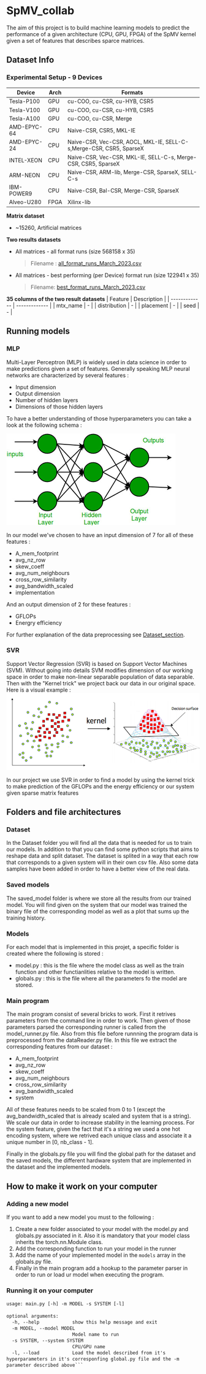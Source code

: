 # SpMV_collab

The aim of this project is to build machine learning models to predict the performance of a given architecture (CPU, GPU, FPGA) of the SpMV kernel given a set of features that describes sparce matrices.

## Dataset Info
### Experimental Setup - 9 Devices
| Device  |  Arch |  Formats |
| ------------- | ------------- | ------------- |
| Tesla-P100    | GPU           | cu-COO, cu-CSR, cu-HYB, CSR5 |
| Tesla-V100    | GPU           | cu-COO, cu-CSR, cu-HYB, CSR5 |
| Tesla-A100    | GPU           |  cu-COO, cu-CSR, Merge       |
| AMD-EPYC-64   | CPU           | Naive-CSR, CSR5, MKL-IE      |
| AMD-EPYC-24   | CPU           | Naive-CSR, Vec-CSR, AOCL, MKL-IE, SELL-C-s,Merge-CSR, CSR5, SparseX |
| INTEL-XEON    | CPU           | Naive-CSR, Vec-CSR, MKL-IE, SELL-C-s, Merge-CSR, CSR5, SparseX      |
| ARM-NEON      | CPU           | Naive-CSR, ARM-lib, Merge-CSR, SparseX, SELL-C-s                    |
| IBM-POWER9    | CPU           | Naive-CSR, Bal-CSR, Merge-CSR, SparseX                              |
| Alveo-U280    | FPGA          | Xilinx-lib                                                          |


**Matrix dataset**
  -  ~15260, Artificial matrices

**Two results datasets**
  - All matrices - all format runs (size 568158 x 35)
      > Filename : [all_format_runs_March_2023.csv](https://github.com/mtzortzi/SpMV_collab/blob/main/Performance_predictors/Dataset/data/all_format_runs_March_2023.csv)
  - All matrices - best performing (per Device) format run (size 122941 x 35)
     > Filename: [best_format_runs_March_2023.csv](https://github.com/mtzortzi/SpMV_collab/blob/main/Performance_predictors/Dataset/data/best_format_runs_March_2023.csv)

**35 columns of the two result datasets**
| Feature |  Description | 
| ------------- | ------------- |
| mtx_name      |  -            |
| distribution  |  -            |
| placement     |  -            |
| seed          |  -            |


## Running models
### MLP
Multi-Layer Perceptron (MLP) is widely used in data science in order to make predictions given a set of features. Generally speaking MLP neural networks are characterized by several features :
* Input dimension
* Output dimension
* Number of hidden layers
* Dimensions of those hidden layers

To have a better understanding of those hyperparameters you can take a look at the following schema : 

![image](./img/mlp_architecturel.jpg)

In our model we've chosen to have an input dimension of 7 for all of these features :
* A_mem_footprint
* avg_nz_row
* skew_coeff
* avg_num_neighbours
* cross_row_similarity
* avg_bandwidth_scaled
* implementation

And an output dimension of 2 for these features :
* GFLOPs
* Energry efficiency

For further explanation of the data preprocessing see [Dataset_section](#dataset).

### SVR
Support Vector Regression (SVR) is based on Support Vector Machines (SVM). Without going into details SVM modifies dimension of our working space in order to make non-linear separable population of data separable. Then with the "Kernel trick" we project back our data in our original space. Here is a visual example :
![image](./img/kernel_trick.png)

In our project we use SVR in order to find a model by using the kernel trick to make prediction of the GFLOPs and the energy efficiency or our system given sparse matrix features
## Folders and file architectures
### Dataset
In the Dataset folder you will find all the data that is needed for us to train our models. In addition to that you can find some python scripts that aims to reshape data and split dataset. The dataset is splited in a way that each row that corresponds to a given system will in their own csv file. Also some data samples have been added in order to have a better view of the real data.

### Saved models
The saved_model folder is where we store all the results from our trained model. You will find given on the system that our model was trained the binary file of the corresponding model as well as a plot that sums up the training history.

### Models
For each model that is implemented in this projet, a specific folder is created where the following is stored :
* model.py : this is the file where the model class as well as the train function and other functianlities relative to the model is written.
* globals.py : this is the file where all the parameters fo the model are stored.


### Main program
The main program consist of several bricks to work. First it retrives parameters from the command line in order to work. Then given of those parameters parsed the corresponding runner is called from the model_runner.py file. Also from this file before runnning the program data is preprocessed from the dataReader.py file. In this file we extract the corresponding features from our dataset :
* A_mem_footprint
* avg_nz_row
* skew_coeff
* avg_num_neighbours
* cross_row_similarity
* avg_bandwidth_scaled
* system

All of these features needs to be scaled from 0 to 1 (except the avg_bandwidth_scaled that is already scaled and system that is a string). We scale our data in order to increase stability in the learning process. For the system feature, given the fact that it's a string we used a one hot encoding system, where we retrived each unique class and associate it a unique number in [0, nb_class - 1].

Finally in the globals.py file you will find the global path for the dataset and the saved models, the different hardware system that are implemented in the dataset and the implemented models.


## How to make it work on your computer
### Adding a new model
If you want to add a new model you must to the following :
1. Create a new folder associated to your model with the model.py and globals.py associated in it. Also it is mandatory that your model class inherits the torch.nn.Module class.
2. Add the corresponding function to run your model in the runner
3. Add the name of your implemented model in the `models` array in the globals.py file.
4. Finally in the main program add a hookup to the parameter parser in order to run or load ur model when executing the program.

### Running it on your computer
```
usage: main.py [-h] -m MODEL -s SYSTEM [-l]

optional arguments:
  -h, --help            show this help message and exit
  -m MODEL, --model MODEL
                        Model name to run
  -s SYSTEM, --system SYSTEM
                        CPU/GPU name
  -l, --load            Load the model described from it's hyperparameters in it's corresponfing global.py file and the -m parameter described above```
